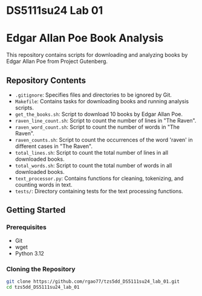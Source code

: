 # DS5111su24 Lab 01

# Edgar Allan Poe Book Analysis

This repository contains scripts for downloading and analyzing books by Edgar Allan Poe from Project Gutenberg.

## Repository Contents

- `.gitignore`: Specifies files and directories to be ignored by Git.
- `Makefile`: Contains tasks for downloading books and running analysis scripts.
- `get_the_books.sh`: Script to download 10 books by Edgar Allan Poe.
- `raven_line_count.sh`: Script to count the number of lines in "The Raven".
- `raven_word_count.sh`: Script to count the number of words in "The Raven".
- `raven_counts.sh`: Script to count the occurrences of the word 'raven' in different cases in "The Raven".
- `total_lines.sh`: Script to count the total number of lines in all downloaded books.
- `total_words.sh`: Script to count the total number of words in all downloaded books.
- `text_processor.py`: Contains functions for cleaning, tokenizing, and counting words in text.
- `tests/`: Directory containing tests for the text processing functions.

## Getting Started

### Prerequisites

- Git
- wget
- Python 3.12

### Cloning the Repository

```bash
git clone https://github.com/rgao77/tzs5dd_DS5111su24_lab_01.git
cd tzs5dd_DS5111su24_lab_01



